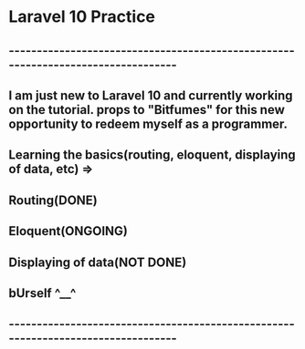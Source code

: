 # Laravel 10 Practice

## ---------------------------------------------------------------------------------

## I am just new to Laravel 10 and currently working on the tutorial. props to "Bitfumes" for this new opportunity to redeem myself as a programmer. 

## Learning the basics(routing, eloquent, displaying of data, etc) =>

## Routing(DONE)

## Eloquent(ONGOING)

## Displaying of data(NOT DONE)

## bUrself ^__^

## ---------------------------------------------------------------------------------